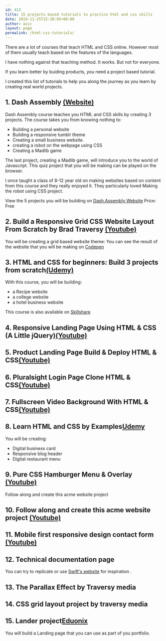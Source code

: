 ```yaml
---
id: 413
title: 15 projects-based tutorials to practice html and css skills
date: 2019-11-25T15:30:05+00:00
author: avic
layout: page
permalink: /html-css-tutorials/
---
```

There are a lot of courses that teach HTML and CSS online. However most of them usually teach based on the features of the languages.

I have nothing against that teaching method. It works. But not for everyone.

If you learn better by buiding products, you need a project based tutorial.

I created this list of tutorials to help you along the journey as you learn by creating real world projects. 

## 1. Dash Assembly [(Website)](https://dash.generalassemb.ly/)

Dash Assembly course teaches you HTML and CSS skills by creating 3 projects. The course takes you from knowing nothing to:
- Building a personal website
- Building a responsive tumblr theme
- Creating a small business website.
- creating a robot on the webpage using CSS  
- Creating a Madlib game

The last project, creating a Madlib game, will introduce you to the world of Javascript. This quiz project that you will be making can be played on the browser.

I once taught a class of 8-12 year old on making websites based on content from this course and they really enjoyed it. They particularly loved Making the robot using CSS project.

View the 5 projects you will be building on [Dash.Assembly Website](https://dash.generalassemb.ly/)
Price: Free

## 2. Build a Responsive Grid CSS Website Layout From Scratch by Brad Traversy [(Youtube)](https://www.youtube.com/watch?v=moBhzSC455o)

You will be creating a grid based website theme: You can see the result of the website that you will be making on [Codepen](https://codepen.io/bradtraversy/pen/gvMGyB)



## 3. HTML and CSS for beginners: Build 3 projects from scratch[(Udemy)](https://www.udemy.com/learn-html-css-by-building-3-real-projects/)

With this course, you will be building:
- a Recipe website
- a college website
- a hotel business website

This course is also available on [Skillshare](https://www.skillshare.com/classes/Learn-HTML-CSS-by-Building-3-Projects-Launch-your-career/582773991)


## 4. Responsive Landing Page Using HTML & CSS (A Little jQuery)[(Youtube)](https://www.youtube.com/watch?v=GJXXf3_dcng/)


## 5. Product Landing Page Build & Deploy HTML & CSS[(Youtube)]()  


## 6. Pluralsight Login Page Clone HTML & CSS[(Youtube)]() 


## 7. Fullscreen Video Background With HTML & CSS[(Youtube)]() 


## 8. Learn HTML and CSS by Examples[Udemy](https://www.udemy.com/html-by-examples/)

You will be creating:
- Digital business card
- Responsive blog header
- Digital restaurant menu


## 9. Pure CSS Hamburger Menu & Overlay [(Youtube)](https://www.youtube.com/watch?v=DZg6UfS5zYg)

Follow along and create this acme website project  
  

## 10. Follow along and create this acme website project [(Youtube)]()
  
## 11. Mobile first responsive design contact form [(Youtube)]()

## 12. Technical documentation page  
You can try to replicate or use [Swift's website](https://swift.org/getting-started/) for inspiration .

## 13. The Parallax Effect by Traversy media

## 14. CSS grid layout project by traversy media  


## 15. Lander project[Eduonix](https://www.eduonix.com/basic-html5-and-css-for-beginners-build-one-project)
You will build a Landing page that you can use as part of you portfolio.

